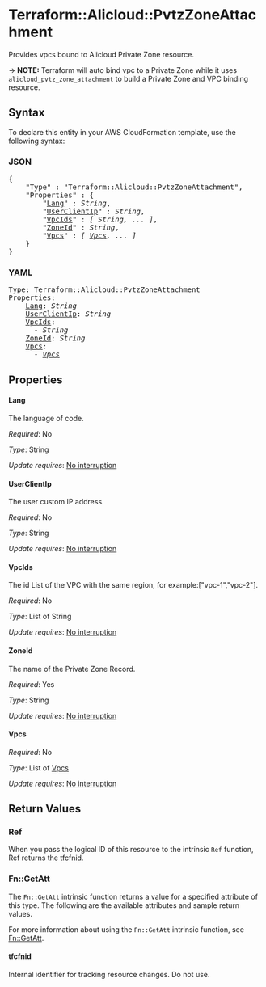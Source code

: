 # Terraform::Alicloud::PvtzZoneAttachment

Provides vpcs bound to Alicloud Private Zone resource.

-> **NOTE:** Terraform will auto bind vpc to a Private Zone while it uses `alicloud_pvtz_zone_attachment` to build a Private Zone and VPC binding resource.

## Syntax

To declare this entity in your AWS CloudFormation template, use the following syntax:

### JSON

<pre>
{
    "Type" : "Terraform::Alicloud::PvtzZoneAttachment",
    "Properties" : {
        "<a href="#lang" title="Lang">Lang</a>" : <i>String</i>,
        "<a href="#userclientip" title="UserClientIp">UserClientIp</a>" : <i>String</i>,
        "<a href="#vpcids" title="VpcIds">VpcIds</a>" : <i>[ String, ... ]</i>,
        "<a href="#zoneid" title="ZoneId">ZoneId</a>" : <i>String</i>,
        "<a href="#vpcs" title="Vpcs">Vpcs</a>" : <i>[ <a href="vpcs.md">Vpcs</a>, ... ]</i>
    }
}
</pre>

### YAML

<pre>
Type: Terraform::Alicloud::PvtzZoneAttachment
Properties:
    <a href="#lang" title="Lang">Lang</a>: <i>String</i>
    <a href="#userclientip" title="UserClientIp">UserClientIp</a>: <i>String</i>
    <a href="#vpcids" title="VpcIds">VpcIds</a>: <i>
      - String</i>
    <a href="#zoneid" title="ZoneId">ZoneId</a>: <i>String</i>
    <a href="#vpcs" title="Vpcs">Vpcs</a>: <i>
      - <a href="vpcs.md">Vpcs</a></i>
</pre>

## Properties

#### Lang

The language of code.

_Required_: No

_Type_: String

_Update requires_: [No interruption](https://docs.aws.amazon.com/AWSCloudFormation/latest/UserGuide/using-cfn-updating-stacks-update-behaviors.html#update-no-interrupt)

#### UserClientIp

The user custom IP address.

_Required_: No

_Type_: String

_Update requires_: [No interruption](https://docs.aws.amazon.com/AWSCloudFormation/latest/UserGuide/using-cfn-updating-stacks-update-behaviors.html#update-no-interrupt)

#### VpcIds

The id List of the VPC with the same region, for example:["vpc-1","vpc-2"].

_Required_: No

_Type_: List of String

_Update requires_: [No interruption](https://docs.aws.amazon.com/AWSCloudFormation/latest/UserGuide/using-cfn-updating-stacks-update-behaviors.html#update-no-interrupt)

#### ZoneId

The name of the Private Zone Record.

_Required_: Yes

_Type_: String

_Update requires_: [No interruption](https://docs.aws.amazon.com/AWSCloudFormation/latest/UserGuide/using-cfn-updating-stacks-update-behaviors.html#update-no-interrupt)

#### Vpcs

_Required_: No

_Type_: List of <a href="vpcs.md">Vpcs</a>

_Update requires_: [No interruption](https://docs.aws.amazon.com/AWSCloudFormation/latest/UserGuide/using-cfn-updating-stacks-update-behaviors.html#update-no-interrupt)

## Return Values

### Ref

When you pass the logical ID of this resource to the intrinsic `Ref` function, Ref returns the tfcfnid.

### Fn::GetAtt

The `Fn::GetAtt` intrinsic function returns a value for a specified attribute of this type. The following are the available attributes and sample return values.

For more information about using the `Fn::GetAtt` intrinsic function, see [Fn::GetAtt](https://docs.aws.amazon.com/AWSCloudFormation/latest/UserGuide/intrinsic-function-reference-getatt.html).

#### tfcfnid

Internal identifier for tracking resource changes. Do not use.

